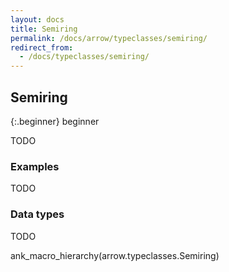 ```yaml
---
layout: docs
title: Semiring
permalink: /docs/arrow/typeclasses/semiring/
redirect_from:
  - /docs/typeclasses/semiring/
---
```


## Semiring

{:.beginner}
beginner

TODO

### Examples

TODO

### Data types

TODO

ank_macro_hierarchy(arrow.typeclasses.Semiring)
